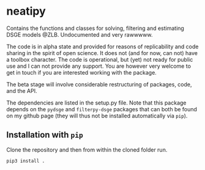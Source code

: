 # neatipy

Contains the functions and classes for solving, filtering and estimating DSGE models @ZLB. Undocumented and very rawwwww.

The code is in alpha state and provided for reasons of replicability and code sharing in the spirit of open science. It does not (and for now, can not) have a toolbox character. The code is operational, but (yet) not ready for public use and I can not provide any support. You are however very welcome to get in touch if you are interested working with the package.

The beta stage will involve considerable restructuring of packages, code, and the API.

The dependencies are listed in the setup.py file. Note that this package depends on the `pydsge` and `filterpy-dsge` packages that can both be found on my github page (they will thus not be installed automatically via `pip`).

## Installation with `pip`

Clone the repository and then from within the cloned folder run.
```
pip3 install .
```


